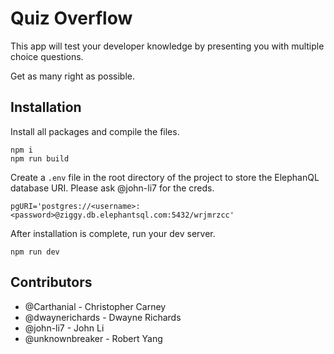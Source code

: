# Quiz Overflow

This app will test your developer knowledge by presenting you with multiple choice questions.

Get as many right as possible.

## Installation

Install all packages and compile the files.

```
npm i
npm run build
```

Create a `.env` file in the root directory of the project to store the ElephanQL database URI.
Please ask @john-li7 for the creds.

```
pgURI='postgres://<username>:<password>@ziggy.db.elephantsql.com:5432/wrjmrzcc'
```

After installation is complete, run your dev server.

```
npm run dev
```

## Contributors

* @Carthanial - Christopher Carney
* @dwaynerichards - Dwayne Richards
* @john-li7 - John Li
* @unknownbreaker - Robert Yang
